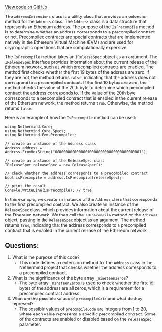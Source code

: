 [View code on GitHub](https://github.com/NethermindEth/nethermind/src/Nethermind/Nethermind.Evm/Precompiles/AddressExtensions.cs)

The `AddressExtensions` class is a utility class that provides an extension method for the `Address` class. The `Address` class is a data structure that represents an Ethereum address. The purpose of the `IsPrecompile` method is to determine whether an address corresponds to a precompiled contract or not. Precompiled contracts are special contracts that are implemented natively in the Ethereum Virtual Machine (EVM) and are used for cryptographic operations that are computationally expensive.

The `IsPrecompile` method takes an `IReleaseSpec` object as an argument. The `IReleaseSpec` interface provides information about the current release of the Ethereum network, such as which precompiled contracts are enabled. The method first checks whether the first 19 bytes of the address are zero. If they are not, the method returns `false`, indicating that the address does not correspond to a precompiled contract. If the first 19 bytes are zero, the method checks the value of the 20th byte to determine which precompiled contract the address corresponds to. If the value of the 20th byte corresponds to a precompiled contract that is enabled in the current release of the Ethereum network, the method returns `true`. Otherwise, the method returns `false`.

Here is an example of how the `IsPrecompile` method can be used:

```
using Nethermind.Core;
using Nethermind.Core.Specs;
using Nethermind.Evm.Precompiles;

// create an instance of the Address class
Address address = Address.FromHexString("0000000000000000000000000000000000000001");

// create an instance of the ReleaseSpec class
IReleaseSpec releaseSpec = new ReleaseSpec();

// check whether the address corresponds to a precompiled contract
bool isPrecompile = address.IsPrecompile(releaseSpec);

// print the result
Console.WriteLine(isPrecompile); // true
```

In this example, we create an instance of the `Address` class that corresponds to the first precompiled contract. We also create an instance of the `ReleaseSpec` class, which provides information about the current release of the Ethereum network. We then call the `IsPrecompile` method on the `Address` object, passing in the `ReleaseSpec` object as an argument. The method returns `true`, indicating that the address corresponds to a precompiled contract that is enabled in the current release of the Ethereum network.
## Questions: 
 1. What is the purpose of this code?
    - This code defines an extension method for the `Address` class in the Nethermind project that checks whether the address corresponds to a precompiled contract.
2. What is the significance of the byte array `_nineteenZeros`?
    - The byte array `_nineteenZeros` is used to check whether the first 19 bytes of the address are all zeros, which is a requirement for a precompiled contract address.
3. What are the possible values of `precompileCode` and what do they represent?
    - The possible values of `precompileCode` are integers from 1 to 20, where each value represents a specific precompiled contract. Some of the contracts are enabled or disabled based on the `releaseSpec` parameter.